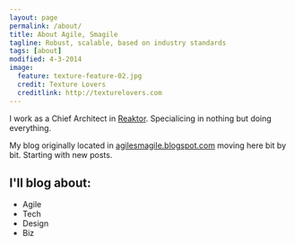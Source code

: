 ```yaml
---
layout: page
permalink: /about/
title: About Agile, Smagile
tagline: Robust, scalable, based on industry standards
tags: [about]
modified: 4-3-2014
image:
  feature: texture-feature-02.jpg
  credit: Texture Lovers
  creditlink: http://texturelovers.com
---
```


I work as a Chief Architect in <a href="http://reaktor.fi/">Reaktor</a>. Specialicing in nothing but doing everything.

My blog originally located in <a href="http://agilesmagile.blogspot.com/">agilesmagile.blogspot.com</a> moving here bit by bit. Starting
with new posts.

## I'll blog about:

* Agile
* Tech
* Design
* Biz
